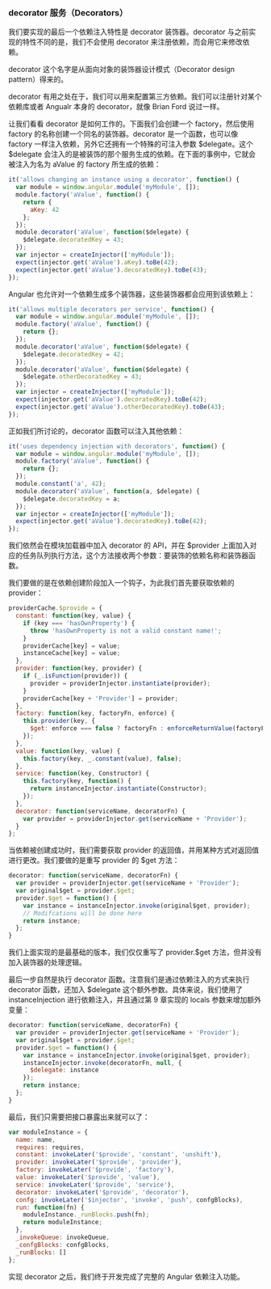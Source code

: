 ### decorator 服务（Decorators）

我们要实现的最后一个依赖注入特性是 decorator 装饰器。decorator 与之前实现的特性不同的是，我们不会使用 decorator 来注册依赖，而会用它来修改依赖。

decorator 这个名字是从面向对象的装饰器设计模式（Decorator design pattern）得来的。

decorator 有用之处在于，我们可以用来配置第三方依赖。我们可以注册针对某个依赖库或者 Angualr 本身的 decorator，就像 Brian Ford 说过一样。

让我们看看 decorator 是如何工作的。下面我们会创建一个 factory，然后使用 factory 的名称创建一个同名的装饰器。decorator 是一个函数，也可以像 factory 一样注入依赖，另外它还拥有一个特殊的可注入参数 $delegate。这个 $delegate 会注入的是被装饰的那个服务生成的依赖。在下面的事例中，它就会被注入为名为 aValue 的 factory 所生成的依赖：

```js
it('allows changing an instance using a decorator', function() {
  var module = window.angular.module('myModule', []);
  module.factory('aValue', function() {
    return {
      aKey: 42
    };
  });
  module.decorator('aValue', function($delegate) {
    $delegate.decoratedKey = 43;
  });
  var injector = createInjector(['myModule']);
  expect(injector.get('aValue').aKey).toBe(42);
  expect(injector.get('aValue').decoratedKey).toBe(43);
});
```

Angular 也允许对一个依赖生成多个装饰器，这些装饰器都会应用到该依赖上：

```js
it('allows multiple decorators per service', function() {
  var module = window.angular.module('myModule', []);
  module.factory('aValue', function() {
    return {};
  });
  module.decorator('aValue', function($delegate) {
    $delegate.decoratedKey = 42;
  });
  module.decorator('aValue', function($delegate) {
    $delegate.otherDecoratedKey = 43;
  });
  var injector = createInjector(['myModule']);
  expect(injector.get('aValue').decoratedKey).toBe(42);
  expect(injector.get('aValue').otherDecoratedKey).toBe(43);
});
```

正如我们所讨论的，decorator 函数可以注入其他依赖：

```js
it('uses dependency injection with decorators', function() {
  var module = window.angular.module('myModule', []);
  module.factory('aValue', function() {
    return {};
  });
  module.constant('a', 42);
  module.decorator('aValue', function(a, $delegate) {
    $delegate.decoratedKey = a;
  });
  var injector = createInjector(['myModule']);
  expect(injector.get('aValue').decoratedKey).toBe(42);
});
```

我们依然会在模块加载器中加入 decorator 的 API，并在 $provider 上面加入对应的任务队列执行方法，这个方法接收两个参数：要装饰的依赖名称和装饰器函数。

我们要做的是在依赖创建阶段加入一个钩子，为此我们首先要获取依赖的 provider：

```js
providerCache.$provide = {
  constant: function(key, value) {
    if (key === 'hasOwnProperty') {
      throw 'hasOwnProperty is not a valid constant name!';
    }
    providerCache[key] = value;
    instanceCache[key] = value;
  },
  provider: function(key, provider) {
    if (_.isFunction(provider)) {
      provider = providerInjector.instantiate(provider);
    }
    providerCache[key + 'Provider'] = provider;
  },
  factory: function(key, factoryFn, enforce) {
    this.provider(key, {
      $get: enforce === false ? factoryFn : enforceReturnValue(factoryFn)
    });
  },
  value: function(key, value) {
    this.factory(key, _.constant(value), false);
  },
  service: function(key, Constructor) {
    this.factory(key, function() {
      return instanceInjector.instantiate(Constructor);
    });
  },
  decorator: function(serviceName, decoratorFn) {
    var provider = providerInjector.get(serviceName + 'Provider');
  }
};
```

当依赖被创建成功时，我们需要获取 provider 的返回值，并用某种方式对返回值进行更改。我们要做的是重写 provider 的 $get 方法：

```js
decorator: function(serviceName, decoratorFn) {
  var provider = providerInjector.get(serviceName + 'Provider');
  var original$get = provider.$get;
  provider.$get = function() {
    var instance = instanceInjector.invoke(original$get, provider);
    // Modifcations will be done here
    return instance;
  };
}
```

我们上面实现的是最基础的版本，我们仅仅重写了 provider.$get 方法，但并没有加入装饰器的处理逻辑。

最后一步自然是执行 decorator 函数。注意我们是通过依赖注入的方式来执行 decorator 函数，还加入 $delegate 这个额外参数。具体来说，我们使用了 instanceInjection 进行依赖注入，并且通过第 9 章实现的 locals 参数来增加额外变量：

```js
decorator: function(serviceName, decoratorFn) {
  var provider = providerInjector.get(serviceName + 'Provider');
  var original$get = provider.$get;
  provider.$get = function() {
    var instance = instanceInjector.invoke(original$get, provider);
    instanceInjector.invoke(decoratorFn, null, {
      $delegate: instance
    });
    return instance;
  };
}
```

最后，我们只需要把接口暴露出来就可以了：

```js
var moduleInstance = {
  name: name,
  requires: requires,
  constant: invokeLater('$provide', 'constant', 'unshift'),
  provider: invokeLater('$provide', 'provider'),
  factory: invokeLater('$provide', 'factory'),
  value: invokeLater('$provide', 'value'),
  service: invokeLater('$provide', 'service'),
  decorator: invokeLater('$provide', 'decorator'),
  confg: invokeLater('$injector', 'invoke', 'push', confgBlocks),
  run: function(fn) {
    moduleInstance._runBlocks.push(fn);
    return moduleInstance;
  },
  _invokeQueue: invokeQueue,
  _confgBlocks: confgBlocks,
  _runBlocks: []
};
```

实现 decorator 之后，我们终于开发完成了完整的 Angular 依赖注入功能。
